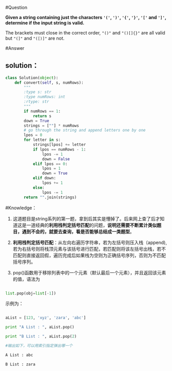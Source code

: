 #Question

**Given a string containing just the characters `'('`, `')'`, `'{'`, `'}'`, `'['` and `']'`, determine if the input string is valid.**



The brackets must close in the correct order, `"()"` and `"()[]{}"` are all valid but `"(]"` and `"([)]"` are not.



#Answer

## solution：



```python
class Solution(object):
    def convert(self, s, numRows):
        """
        :type s: str
        :type numRows: int
        :rtype: str
        """
        if numRows == 1:
            return s
        down = True
        strings = [""] * numRows
        # go through the string and append letters one by one
        lpos = 0
        for letter in s:
            strings[lpos] += letter
            if lpos == numRows - 1:
                lpos -= 1
                down = False
            elif lpos == 0:
                lpos = 1
                down = True
            elif down:
                lpos += 1
            else:
                lpos -= 1
        return "".join(strings)
```



#Knowledge：

1. 这道题目是string系列的第一题，拿到后其实是懵掉了。后来网上查了后才知道这是一道经典的**利用栈判定括号匹配**的问题，**说明还需要不断累计类似题目，遇到不会的，就要去查询，看是否能够总结成一类题型**。



2. **利用栈判定括号匹配**：从左向右遍历字符串，若为左括号则压入栈（append),若为右括号则将栈顶元素与该括号进行匹配，若匹配则将该左括号出栈，若不匹配则直接返回假，遍历完成后如果栈为空则为正确括号序列，否则为不匹配括号序列。



3. pop()函数用于移除列表中的一个元素（默认最后一个元素），并且返回该元素的值，语法为

 ```python

 list.pop(obj=list[-1])

 ```

 示例为：

 ```python

 aList = [123, 'xyz', 'zara', 'abc']

 print "A List : ", aList.pop()

 print "B List : ", aList.pop(2)

 #输出如下，可以用索引指定弹出哪一个

 A List : abc

 B List : zara

 ```
